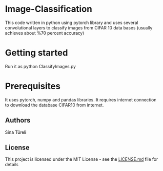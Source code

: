 # Image-Classification
This code written in python using pytorch library and uses several convolutional layers to classify images from 
CIFAR 10 data bases (usually achieves about %70 percent accuracy)

# Getting started

Run it as python ClassifyImages.py

# Prerequisites
It uses pytorch, numpy and pandas libraries. It requires internet connection to download the database CIFAR10 from internet.

## Authors

Sina Türeli

## License

This project is licensed under the MIT License - see the [LICENSE.md](LICENSE.md) file for details


